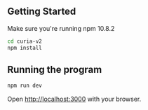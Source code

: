 ## Getting Started

Make sure you're running npm 10.8.2

```bash
cd curia-v2
npm install
```

## Running the program

```bash
npm run dev
```

Open [http://localhost:3000](http://localhost:3000) with your browser.
